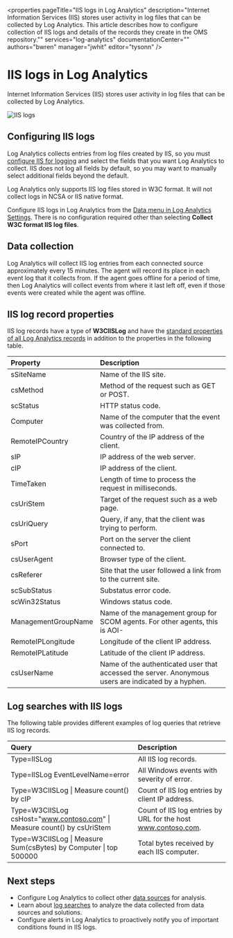 <properties 
   pageTitle="IIS logs in Log Analytics"
   description="Internet Information Services (IIS) stores user activity in log files that can be collected by Log Analytics.  This article describes how to configure collection of IIS logs and details of the records they create in the OMS repository.""
   services="log-analytics"
   documentationCenter=""
   authors="bwren"
   manager="jwhit"
   editor="tysonn" />
<tags 
   ms.service="log-analytics"
   ms.devlang="na"
   ms.topic="article"
   ms.tgt_pltfrm="na"
   ms.workload="infrastructure-services"
   ms.date="04/22/2016"
   ms.author="bwren" />

# IIS logs in Log Analytics
Internet Information Services (IIS) stores user activity in log files that can be collected by Log Analytics.  

![IIS logs](media/log-analytics-data-sources-iis-logs/overview.png)

## Configuring IIS logs
Log Analytics collects entries from log files created by IIS, so you must [configure IIS for logging](https://technet.microsoft.com/en-us/library/hh831775.aspx) and select the fields that you want Log Analytics to collect.  IIS does not log all fields by default, so you may want to manually select additional fields beyond the default. 

Log Analytics only supports IIS log files stored in W3C format.  It will not collect logs in NCSA or IIS native format.

Configure IIS logs in Log Analytics from the [Data menu in Log Analytics Settings](log-analytics-data-sources.md/configuring-data-sources).  There is no configuration required other than selecting **Collect W3C format IIS log files**.


## Data collection

Log Analytics will collect IIS log entries from each connected source approximately every 15 minutes.  The agent will record its place in each event log that it collects from.  If the agent goes offline for a period of time, then Log Analytics will collect events from where it last left off, even if those events were created while the agent was offline.


## IIS log record properties

IIS log records have a type of **W3CIISLog** and have the [standard properties of all Log Analytics records](log-analytics-data-sources.md#log-analytics-records) in addition to the properties in the following table.

| Property | Description |
|:--|:--|
| sSiteName | Name of the IIS site. |
| csMethod | Method of the request such as GET or POST. |
| scStatus | HTTP status code. |
| Computer | Name of the computer that the event was collected from. |
| RemoteIPCountry | Country of the IP address of the client. |
| sIP | IP address of the web server. |
| cIP | IP address of the client. |
| TimeTaken | Length of time to process the request in milliseconds. |
| csUriStem | Target of the request such as a web page. |
| csUriQuery | Query, if any, that the client was trying to perform. |
| sPort | Port on the server the client connected to. |
| csUserAgent | Browser type of the client. |
| csReferer | Site that the user followed a link from to the current site. |
| scSubStatus | Substatus  error code. |
| scWin32Status | Windows status code. |
| ManagementGroupName | Name of the management group for SCOM agents.  For other agents, this is AOI-<workspace ID> |
| RemoteIPLongitude | Longitude of the client IP address. |
| RemoteIPLatitude | Latitude of the client IP address. |
| csUserName | Name of the authenticated user that accessed the server. Anonymous users are indicated by a hyphen. |

## Log searches with IIS logs

The following table provides different examples of log queries that retrieve IIS log records.

| Query | Description |
|:--|:--|
| Type=IISLog | All IIS log records. |
| Type=IISLog EventLevelName=error | All Windows events with severity of error. |
| Type=W3CIISLog &#124; Measure count() by cIP | Count of IIS log entries by client IP address. |
| Type=W3CIISLog csHost="www.contoso.com" &#124; Measure count() by csUriStem | Count of IIS log entries by URL for the host www.contoso.com. |
| Type=W3CIISLog &#124; Measure Sum(csBytes) by Computer &#124; top 500000| Total bytes received by each IIS computer. |

## Next steps

- Configure Log Analytics to collect other [data sources](log-analytics-data-sources.md) for analysis.
- Learn about [log searches](log-analytics-log-searches.md) to analyze the data collected from data sources and solutions. 
- Configure alerts in Log Analytics to proactively notify you of important conditions found in IIS logs.